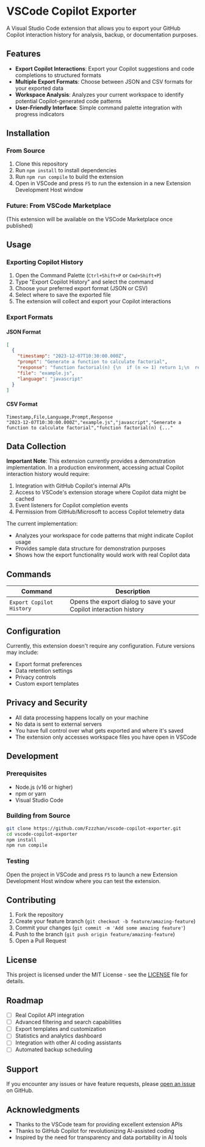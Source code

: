 # VSCode Copilot Exporter

A Visual Studio Code extension that allows you to export your GitHub Copilot interaction history for analysis, backup, or documentation purposes.

## Features

- **Export Copilot Interactions**: Export your Copilot suggestions and code completions to structured formats
- **Multiple Export Formats**: Choose between JSON and CSV formats for your exported data
- **Workspace Analysis**: Analyzes your current workspace to identify potential Copilot-generated code patterns
- **User-Friendly Interface**: Simple command palette integration with progress indicators

## Installation

### From Source
1. Clone this repository
2. Run `npm install` to install dependencies
3. Run `npm run compile` to build the extension
4. Open in VSCode and press `F5` to run the extension in a new Extension Development Host window

### Future: From VSCode Marketplace
(This extension will be available on the VSCode Marketplace once published)

## Usage

### Exporting Copilot History

1. Open the Command Palette (`Ctrl+Shift+P` or `Cmd+Shift+P`)
2. Type "Export Copilot History" and select the command
3. Choose your preferred export format (JSON or CSV)
4. Select where to save the exported file
5. The extension will collect and export your Copilot interactions

### Export Formats

#### JSON Format
```json
[
  {
    "timestamp": "2023-12-07T10:30:00.000Z",
    "prompt": "Generate a function to calculate factorial",
    "response": "function factorial(n) {\n  if (n <= 1) return 1;\n  return n * factorial(n - 1);\n}",
    "file": "example.js",
    "language": "javascript"
  }
]
```

#### CSV Format
```csv
Timestamp,File,Language,Prompt,Response
"2023-12-07T10:30:00.000Z","example.js","javascript","Generate a function to calculate factorial","function factorial(n) {..."
```

## Data Collection

**Important Note**: This extension currently provides a demonstration implementation. In a production environment, accessing actual Copilot interaction history would require:

1. Integration with GitHub Copilot's internal APIs
2. Access to VSCode's extension storage where Copilot data might be cached
3. Event listeners for Copilot completion events
4. Permission from GitHub/Microsoft to access Copilot telemetry data

The current implementation:
- Analyzes your workspace for code patterns that might indicate Copilot usage
- Provides sample data structure for demonstration purposes
- Shows how the export functionality would work with real Copilot data

## Commands

| Command | Description |
|---------|-------------|
| `Export Copilot History` | Opens the export dialog to save your Copilot interaction history |

## Configuration

Currently, this extension doesn't require any configuration. Future versions may include:
- Export format preferences
- Data retention settings
- Privacy controls
- Custom export templates

## Privacy and Security

- All data processing happens locally on your machine
- No data is sent to external servers
- You have full control over what gets exported and where it's saved
- The extension only accesses workspace files you have open in VSCode

## Development

### Prerequisites
- Node.js (v16 or higher)
- npm or yarn
- Visual Studio Code

### Building from Source
```bash
git clone https://github.com/Fzzzhan/vscode-copilot-exporter.git
cd vscode-copilot-exporter
npm install
npm run compile
```

### Testing
Open the project in VSCode and press `F5` to launch a new Extension Development Host window where you can test the extension.

## Contributing

1. Fork the repository
2. Create your feature branch (`git checkout -b feature/amazing-feature`)
3. Commit your changes (`git commit -m 'Add some amazing feature'`)
4. Push to the branch (`git push origin feature/amazing-feature`)
5. Open a Pull Request

## License

This project is licensed under the MIT License - see the [LICENSE](LICENSE) file for details.

## Roadmap

- [ ] Real Copilot API integration
- [ ] Advanced filtering and search capabilities
- [ ] Export templates and customization
- [ ] Statistics and analytics dashboard
- [ ] Integration with other AI coding assistants
- [ ] Automated backup scheduling

## Support

If you encounter any issues or have feature requests, please [open an issue](https://github.com/Fzzzhan/vscode-copilot-exporter/issues) on GitHub.

## Acknowledgments

- Thanks to the VSCode team for providing excellent extension APIs
- Thanks to GitHub Copilot for revolutionizing AI-assisted coding
- Inspired by the need for transparency and data portability in AI tools